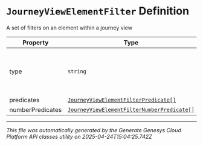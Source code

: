 # `JourneyViewElementFilter` Definition

A set of filters on an element within a journey view

| Property | Type | Required | Description |
|----------|------|----------|-------------|
| type | `string` | Yes | Boolean operation to apply to the provided predicates and clauses. Valid values: And |
| predicates | [`JourneyViewElementFilterPredicate[]`](journeyviewelementfilterpredicate-definition.md) | No | predicates |
| numberPredicates | [`JourneyViewElementFilterNumberPredicate[]`](journeyviewelementfilternumberpredicate-definition.md) | No | numberPredicates |

---

*This file was automatically generated by the Generate Genesys Cloud Platform API classes utility on 2025-04-24T15:04:25.742Z*